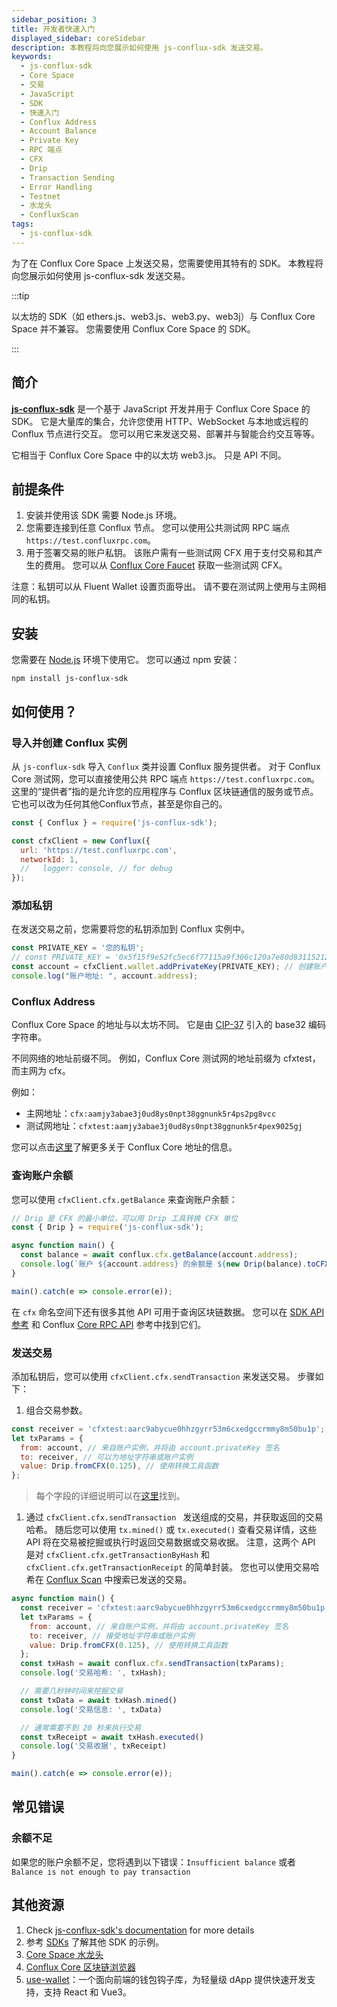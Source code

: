 ```yaml
---
sidebar_position: 3
title: 开发者快速入门
displayed_sidebar: coreSidebar
description: 本教程将向您展示如何使用 js-conflux-sdk 发送交易。
keywords:
  - js-conflux-sdk
  - Core Space
  - 交易
  - JavaScript
  - SDK
  - 快速入门
  - Conflux Address
  - Account Balance
  - Private Key
  - RPC 端点
  - CFX
  - Drip
  - Transaction Sending
  - Error Handling
  - Testnet
  - 水龙头
  - ConfluxScan
tags:
  - js-conflux-sdk
---
```


为了在 Conflux Core Space 上发送交易，您需要使用其特有的 SDK。 本教程将向您展示如何使用 js-conflux-sdk 发送交易。

:::tip

以太坊的 SDK（如 ethers.js、web3.js、web3.py、web3j）与 Conflux Core Space 并不兼容。 您需要使用 Conflux Core Space 的 SDK。

:::

## 简介

[**js-conflux-sdk**](https://github.com/conflux-chain/js-conflux-sdk) 是一个基于 JavaScript 开发并用于 Conflux Core Space 的 SDK。 它是大量库的集合，允许您使用 HTTP、WebSocket 与本地或远程的 Conflux 节点进行交互。 您可以用它来发送交易、部署并与智能合约交互等等。

它相当于 Conflux Core Space 中的以太坊 web3.js。 只是 API 不同。

## 前提条件

1. 安装并使用该 SDK 需要 Node.js 环境。
2. 您需要连接到任意 Conflux 节点。 您可以使用公共测试网 RPC 端点 `https://test.confluxrpc.com`。
3. 用于签署交易的账户私钥。 该账户需有一些测试网 CFX 用于支付交易和其产生的费用。 您可以从 [Conflux Core Faucet](https://faucet.confluxnetwork.org/) 获取一些测试网 CFX。

注意：私钥可以从 Fluent Wallet 设置页面导出。 请不要在测试网上使用与主网相同的私钥。

## 安装

您需要在 [Node.js](https://nodejs.org/en) 环境下使用它。 您可以通过 npm 安装：

```shell
npm install js-conflux-sdk 
```

## 如何使用？

### 导入并创建 Conflux 实例

从 `js-conflux-sdk` 导入 `Conflux` 类并设置 Conflux 服务提供者。 对于 Conflux Core 测试网，您可以直接使用公共 RPC 端点 `https://test.confluxrpc.com`。 这里的“提供者”指的是允许您的应用程序与 Conflux 区块链通信的服务或节点。 它也可以改为任何其他Conflux节点，甚至是你自己的。

```javascript
const { Conflux } = require('js-conflux-sdk');

const cfxClient = new Conflux({
  url: 'https://test.confluxrpc.com',
  networkId: 1,
  //   logger: console, // for debug
});
```

### 添加私钥

在发送交易之前，您需要将您的私钥添加到 Conflux 实例中。

```javascript
const PRIVATE_KEY = '您的私钥';
// const PRIVATE_KEY = '0x5f15f9e52fc5ec6f77115a9f306c120a7e80d83115212d33a843bb6b7989c261';
const account = cfxClient.wallet.addPrivateKey(PRIVATE_KEY); // 创建账户实例
console.log("账户地址: ", account.address);
```

### Conflux Address

Conflux Core Space 的地址与以太坊不同。 它是由 [CIP-37](https://github.com/Conflux-Chain/CIPs/blob/master/CIPs/cip-37.md) 引入的 base32 编码字符串。

不同网络的地址前缀不同。 例如，Conflux Core 测试网的地址前缀为 cfxtest，而主网为 cfx。

例如：

- 主网地址：`cfx:aamjy3abae3j0ud8ys0npt38ggnunk5r4ps2pg8vcc`
- 测试网地址：`cfxtest:aamjy3abae3j0ud8ys0npt38ggnunk5r4pex9025gj`

您可以点击[这里](./core-space-basics/addresses.md)了解更多关于 Conflux Core 地址的信息。

### 查询账户余额

您可以使用 `cfxClient.cfx.getBalance` 来查询账户余额：

```javascript
// Drip 是 CFX 的最小单位，可以用 Drip 工具转换 CFX 单位
const { Drip } = require('js-conflux-sdk');

async function main() {
  const balance = await conflux.cfx.getBalance(account.address);
  console.log(`账户 ${account.address} 的余额是 ${new Drip(balance).toCFX()} CFX`);
}

main().catch(e => console.error(e));
```

在 `cfx` 命名空间下还有很多其他 API 可用于查询区块链数据。 您可以在 [SDK API 参考](https://github.com/Conflux-Chain/js-conflux-sdk/blob/v2/docs/api/Conflux.md#conflux) 和 Conflux [Core RPC API](./build/json-rpc/) 参考中找到它们。

### 发送交易

添加私钥后，您可以使用 `cfxClient.cfx.sendTransaction` 来发送交易。 步骤如下：

1. 组合交易参数。

```javascript
const receiver = 'cfxtest:aarc9abycue0hhzgyrr53m6cxedgccrmmy8m50bu1p';
let txParams = {
  from: account, // 来自账户实例，并将由 account.privateKey 签名
  to: receiver, // 可以为地址字符串或账户实例
  value: Drip.fromCFX(0.125), // 使用转换工具函数
};
```

> 每个字段的详细说明可以在[这里](./core-space-basics/transactions/overview.md)找到。

1. 通过 `cfxClient.cfx.sendTransaction ` 发送组成的交易，并获取返回的交易哈希。 随后您可以使用 `tx.mined()` 或 `tx.executed()` 查看交易详情，这些 API 将在交易被挖掘或执行时返回交易数据或交易收据。 注意，这两个 API 是对 `cfxClient.cfx.getTransactionByHash` 和 `cfxClient.cfx.getTransactionReceipt` 的简单封装。 您也可以使用交易哈希在 [Conflux Scan](https://confluxscan.io/) 中搜索已发送的交易。

```javascript
async function main() {
  const receiver = 'cfxtest:aarc9abycue0hhzgyrr53m6cxedgccrmmy8m50bu1p';
  let txParams = {
    from: account, // 来自账户实例，并将由 account.privateKey 签名
    to: receiver, // 接受地址字符串或账户实例
    value: Drip.fromCFX(0.125), // 使用转换工具函数
  };
  const txHash = await conflux.cfx.sendTransaction(txParams);
  console.log('交易哈希: ', txHash);

  // 需要几秒钟时间来挖掘交易
  const txData = await txHash.mined()
  console.log('交易信息: ', txData)

  // 通常需要不到 20 秒来执行交易
  const txReceipt = await txHash.executed()
  console.log('交易收据', txReceipt)
}

main().catch(e => console.error(e));
```

## 常见错误

### 余额不足

如果您的账户余额不足，您将遇到以下错误：`Insufficient balance` 或者 `Balance is not enough to pay transaction`

## 其他资源

1. Check [js-conflux-sdk's documentation](https://confluxnetwork.gitbook.io/js-conflux-sdk) for more details
2. 参考 [SDKs](./build/sdks-and-tools/sdks.md) 了解其他 SDK 的示例。
3. [Core Space 水龙头](https://faucet.confluxnetwork.org/)
4. [Conflux Core 区块链浏览器](https://confluxscan.io/)
5. [use-wallet](../general/build/tools/use-wallet.md)：一个面向前端的钱包钩子库，为轻量级 dApp 提供快速开发支持，支持 React 和 Vue3。
